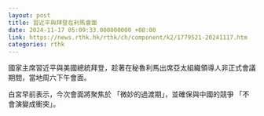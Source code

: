 ```yaml
---
layout: post
title: 習近平與拜登在利馬會面
date: 2024-11-17 05:09:33.000000000 +08:00
link: https://news.rthk.hk/rthk/ch/component/k2/1779521-20241117.htm
categories: rthk
---
```


國家主席習近平與美國總統拜登，趁著在秘魯利馬出席亞太組織領導人非正式會議期間，當地周六下午會面。

白宮早前表示，今次會面將聚焦於 「微妙的過渡期」，並確保與中國的競爭 「不會演變成衝突」。
